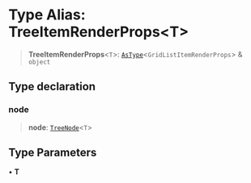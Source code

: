 # Type Alias: TreeItemRenderProps\<T\>

> **TreeItemRenderProps**\<`T`\>: [`AsType`](AsType.md)\<`GridListItemRenderProps`\> & `object`

## Type declaration

### node

> **node**: [`TreeNode`](TreeNode.md)\<`T`\>

## Type Parameters

• **T**
